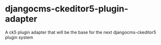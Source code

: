 # djangocms-ckeditor5-plugin-adapter
A ck5 plugin adapter that will be the base for the next djangocms-ckeditor5 plugin system
